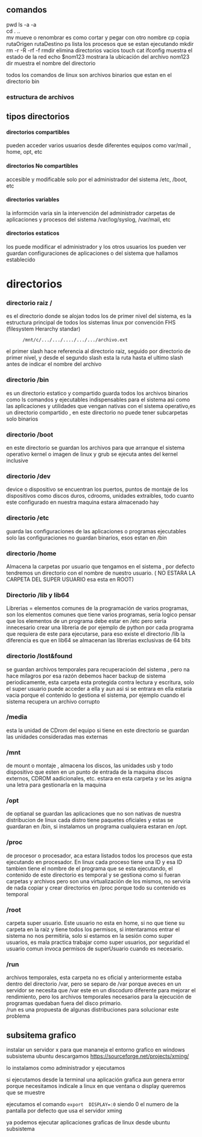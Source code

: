 ## comandos

pwd
ls -a -a  
cd .  ..  
mv mueve o renombrar es como cortar y pegar con otro nombre
cp copia  rutaOrigen  rutaDestino
ps lista los procesos que se estan ejecutando 
mkdir
rm  -r -R -rf  -f 
rmdir elimina directorios vacios 
touch
cat 
ifconfig  muestra el estado de la red 
echo $nom123     mostrara la ubicación del archivo nom123
dir  muestra el nombre del directorio 


todos los comandos de linux son archivos binarios que estan en el directorio bin 


###  estructura de archivos 

## tipos directorios 

#### directorios compartibles 
pueden acceder varios usuarios desde diferentes equipos como  var/mail , home, opt, etc

#### directorios No compartibles 
accesible y modificable solo por el administrador del sistema /etc, /boot, etc 

#### directorios variables 
la informción varia sin la intervención del administrador
carpetas de aplicaciones y procesos del sistema 
/var/log/syslog, /var/mail, etc 

#### directorios estaticos 
los puede modificar el administrador y los otros usuarios los pueden ver 
guardan configuraciones de aplicaciones o del sistema que hallamos establecido 

# directorios 

### directorio raiz /

es el directorio donde se alojan todos los de primer nivel  del sistema, es la estructura principal de todos los sistemas linux por convención FHS (filesystem Herarchy standar)

          /mnt/c/.../.../..../.../.../archivo.ext 

el primer slash hace referencia al directorio raiz, seguido por directorio de primer nivel, y desde el segundo slash esta la ruta hasta el ultimo slash antes de indicar el nombre del archivo


### directorio /bin 
es un directorio estatico y compartido 
guarda todos los archivos binarios como ls comandos y ejecutables indispensables para el sistema asi como las aplicaciones y utilidades  que vengan nativas con el sistema operativo,es un directorio compartido , en este directorio no puede tener subcarpetas solo binarios 

### directorio /boot 
en este directorio se guardan los archivos para que arranque el sistema operativo  kernel o imagen de linux y grub 
se ejecuta antes del kernel inclusive 

### directorio /dev 

device o dispositivo  se encuentran los puertos, puntos de montaje  de los dispositivos como discos duros, cdrooms, unidades extraibles, todo cuanto este configurado en nuestra maquina estara almacenado hay 

### directorio /etc 
guarda las configuraciones de las aplicaciones o programas ejecutables solo las configuraciones no guardan binarios, esos estan en /bin

### directorio /home 
Almacena la carpetas por usuario que tengamos en el sistema , por defecto tendremos un directorio con el nombre de nuestro usuario. (   NO ESTARA LA CARPETA DEL SUPER USUARIO esa esta en ROOT)

### Directorio /lib  y lib64 
Librerias  = elementos comunes de la programación de varios programas, son los elementos comunes que tiene varios programas, seria logico pensar que los elementos de un programa debe estar en /etc  pero seria innecesario crear una libreria de por ejemplo de python por cada programa que requiera de este para ejecutarse, para eso existe el directorio /lib
la diferencia es que en lib64 se almacenan las librerias exclusivas de 64 bits 

### directorio /lost&found
se guardan archivos temporales para recuperacioón del sistema , pero na hace milagros por esa razón debemos hacer backup de sistema periodicamente,  esta carpeta esta protegida contra lectura y escritura, solo el super usuario puede acceder a ella y aun asi si se entrara en ella estaria vacia porque el contenido lo gestiona el sistema, por ejemplo cuando el sistema recupera un archivo corrupto 

### /media 
esta la unidad de CDrom del equipo si tiene  en este directorio se guardan las unidades consideradas mas externas 

### /mnt 
de mount o montaje , almacena los discos, las unidades usb y todo dispositivo que esten en un punto de entrada de la maquina discos externos, CDROM aadicionales, etc. estara en esta carpeta y se les asigna una letra para gestionarla en la maquina

### /opt 
de optianal  se guardan las aplicaciones que no son nativas de nuestra distribucion de linux cada distro tiene paquetes oficiales y estas se guardaran en /bin, si instalamos un programa cualquiera estaran en /opt.
 

### /proc 
de procesor o procesador, aca estara listados todos los procesos que esta ejecutando en procesador.
En linux cada proceso tiene una ID y esa ID tambien tiene el nombre de el programa que se esta ejecutando, el contenido de este directorio es temporal y se gestiona como si fueran carpetas y archivos pero son una virtualización de los mismos, no serviria de nada copiar y crear directorios en /proc porque todo su contenido es temporal 

### /root 
carpeta super usuario. Este usuario no esta en home, si no que tiene su carpeta en la raíz y tiene todos los permisos, si intentaramos entrar el sistema no nos permitiria, solo si estamos en la sesión como super usuarios, es mala practica trabajar como super usuarios, por seguridad el usuario comun invoca permisos de superUsuario cuando es necesario.

### /run  
archivos temporales, esta carpeta no es oficial y anteriormente estaba dentro del directorio /var, pero se separo de /var porque aveces en un servidor se necesita que /var este en un discoduro diferente para mejorar el rendimiento, pero los archivos temporales necesarios para la ejecución de programas quedaban fuera del disco primario.  
/run es una propuesta de algunas distribuciones para solucionar este problema 


## subsitema grafico

instalar un servidor x para que mananeja el entorno grafico en windows subsistema ubuntu
descargamos https://sourceforge.net/projects/xming/

lo instalamos como administrador y ejecutamos 

si ejecutamos desde la terminal una aplicación grafica aun genera error porque necesitamos indicale a linux en que ventana o display queremos que se muestre 

ejecutamos el comando `export  DISPLAY=:0` siendo 0 el numero de la pantalla por defecto que usa el servidor xming 

ya podemos ejecutar aplicaciones graficas de linux desde ubuntu subsistema
